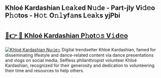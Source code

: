 ## Khloé Kardashian L𝚎a𝚔ed N𝚞𝚍e - Part-jIy Vi𝚍𝚎o P𝚑𝚘tos - H𝚘𝚝 O𝚗𝚕yf𝚊ns L𝚎a𝚔s yjPbi

# <h2><a href="http://kf8yjz.oniu.top/?m=Khlo%c3%a9+Kardashian">🔗👉 🔴 Khloé Kardashian P𝚑ot𝚘𝚜 V𝚒d𝚎o</a></h2>

[![Khloé Kardashian Nu𝚍e𝚜](https://i.imgur.com/0qMVB7G.gif)](http://kf8yjz.oniu.top/?m=Khlo%c3%a9+Kardashian)
Digital trendsetter Khloé Kardashian, famed for disseminating lifestyle and dance-related content via dance presentations and vlogs on social media. Selfless philanthropist volunteer Khloé Kardashian, recognized for their generosity and dedication to volunteering their time and resources to help others.  
